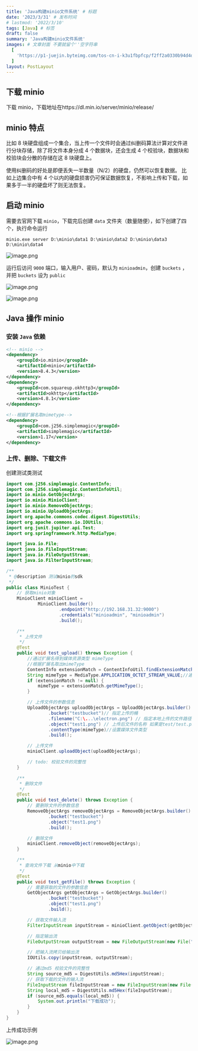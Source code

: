 ```yaml
---
title: 'Java构建minio文件系统' # 标题
date: '2023/3/31' # 发布时间
# lastmod: '2022/3/10'
tags: [Java] # 标签
draft: false
summary: 'Java构建minio文件系统'
images: # 文章封面 不要就留个''空字符串
  [
    'https://p1-juejin.byteimg.com/tos-cn-i-k3u1fbpfcp/f2ff2a0330b94d4d935cd2cc26a1b4f5~tplv-k3u1fbpfcp-zoom-crop-mark:1512:1512:1512:851.awebp?',
  ]
layout: PostLayout
---
```


## 下载 minio

下载 minio，下载地址在https://dl.min.io/server/minio/release/

## minio 特点

比如 8 块硬盘组成一个集合，当上传一个文件时会通过纠删码算法计算对文件进行分块存储，除了将文件本身分成 4 个数据块，还会生成 4 个校验块，数据块和校验块会分散的存储在这 8 块硬盘上。

使用纠删码的好处是即便丢失一半数量（N/2）的硬盘，仍然可以恢复数据。 比如上边集合中有 4 个以内的硬盘损害仍可保证数据恢复，不影响上传和下载，如果多于一半的硬盘坏了则无法恢复。

## 启动 minio

需要去官网下载 `minio`，下载完后创建 `data` 文件夹（数量随便），如下创建了四个，执行命令运行

```
minio.exe server D:\minio\data1 D:\minio\data2 D:\minio\data3 D:\minio\data4
```

![image.png](https://p3-juejin.byteimg.com/tos-cn-i-k3u1fbpfcp/203a4ed743664809b6d95c1290f1698d~tplv-k3u1fbpfcp-watermark.image?)

运行后访问 `9000` 端口，输入用户、密码，默认为 `minioadmin`，创建 `buckets` ，并把 `buckets` 设为 `public`

![image.png](https://p1-juejin.byteimg.com/tos-cn-i-k3u1fbpfcp/52eb8052d25a46fca76541f245107b12~tplv-k3u1fbpfcp-watermark.image?)

![image.png](https://p3-juejin.byteimg.com/tos-cn-i-k3u1fbpfcp/2fa5ee12f7b04ab1af8fa7cbc3dd17ff~tplv-k3u1fbpfcp-watermark.image?)

## Java 操作 minio

### 安装 `Java` 依赖

```xml
<!-- minio -->
<dependency>
    <groupId>io.minio</groupId>
    <artifactId>minio</artifactId>
    <version>8.4.3</version>
</dependency>
<dependency>
    <groupId>com.squareup.okhttp3</groupId>
    <artifactId>okhttp</artifactId>
    <version>4.8.1</version>
</dependency>

<!--根据扩展名取mimetype-->
<dependency>
    <groupId>com.j256.simplemagic</groupId>
    <artifactId>simplemagic</artifactId>
    <version>1.17</version>
</dependency>
```

### 上传、删除、下载文件

创建测试类测试

```java
import com.j256.simplemagic.ContentInfo;
import com.j256.simplemagic.ContentInfoUtil;
import io.minio.GetObjectArgs;
import io.minio.MinioClient;
import io.minio.RemoveObjectArgs;
import io.minio.UploadObjectArgs;
import org.apache.commons.codec.digest.DigestUtils;
import org.apache.commons.io.IOUtils;
import org.junit.jupiter.api.Test;
import org.springframework.http.MediaType;

import java.io.File;
import java.io.FileInputStream;
import java.io.FileOutputStream;
import java.io.FilterInputStream;

/**
 * @description 测试minio的sdk
 */
public class MinioTest {
    // 获取minio对象
    MinioClient minioClient =
            MinioClient.builder()
                    .endpoint("http://192.168.31.32:9000")
                    .credentials("minioadmin", "minioadmin")
                    .build();

    /**
     * 上传文件
     */
    @Test
    public void test_upload() throws Exception {
        //通过扩展名得到媒体资源类型 mimeType
        //根据扩展名取出mimeType
        ContentInfo extensionMatch = ContentInfoUtil.findExtensionMatch(".mp4");
        String mimeType = MediaType.APPLICATION_OCTET_STREAM_VALUE;//通用mimeType，字节流
        if (extensionMatch != null) {
            mimeType = extensionMatch.getMimeType();
        }

        // 上传文件的参数信息
        UploadObjectArgs uploadObjectArgs = UploadObjectArgs.builder()
                .bucket("testbucket")// 指定上传的桶
                .filename("C:\...\electron.png") // 指定本地上传的文件路径
                .object("test1.png") // 上传后文件的名称 如果是test/test.png 会放在test目录下
                .contentType(mimeType)//设置媒体文件类型
                .build();

        // 上传文件
        minioClient.uploadObject(uploadObjectArgs);

        // todo: 校验文件的完整性
    }

    /**
     * 删除文件
     */
    @Test
    public void test_delete() throws Exception {
        // 要删除文件的参数信息
        RemoveObjectArgs removeObjectArgs = RemoveObjectArgs.builder()
                .bucket("testbucket")
                .object("test1.png")
                .build();

        // 删除文件
        minioClient.removeObject(removeObjectArgs);
    }

    /**
     * 查询文件下载 从minio中下载
     */
    @Test
    public void test_getFile() throws Exception {
        // 需要获取的文件的参数信息
        GetObjectArgs getObjectArgs = GetObjectArgs.builder()
                .bucket("testbucket")
                .object("test1.png")
                .build();

        // 获取文件输入流
        FilterInputStream inputStream = minioClient.getObject(getObjectArgs);

        // 指定输出流
        FileOutputStream outputStream = new FileOutputStream(new File("D:\upload\test1.png"));

        // 把输入流拷贝给输出流
        IOUtils.copy(inputStream, outputStream);

        // 通过md5 校验文件的完整性
        String source_md5 = DigestUtils.md5Hex(inputStream);
        // 获取下载的文件的输入流
        FileInputStream fileInputStream = new FileInputStream(new File("D:\upload\test1.png"));
        String local_md5 = DigestUtils.md5Hex(fileInputStream);
        if (source_md5.equals(local_md5)) {
            System.out.println("下载成功");
        }
    }
}
```

上传成功示例

![image.png](https://p3-juejin.byteimg.com/tos-cn-i-k3u1fbpfcp/d0edfa8c005d4658bd3376d7b3a2b2ec~tplv-k3u1fbpfcp-watermark.image?)
